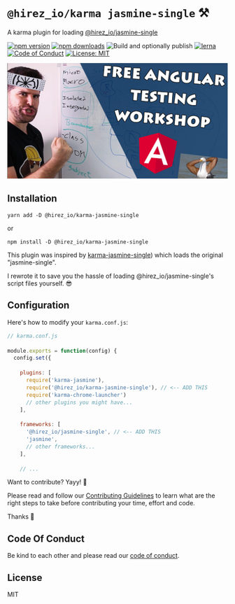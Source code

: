 # `@hirez_io/karma jasmine-single` ⚒

A karma plugin for loading [@hirez_io/jasmine-single](https://github.com/hirezio/single/tree/main/packages/jasmine-single)

[![npm version](https://img.shields.io/npm/v/@hirez_io/karma-jasmine-single.svg?style=flat-square)](https://www.npmjs.org/package/@hirez_io/karma-jasmine-single)
[![npm downloads](https://img.shields.io/npm/dm/@hirez_io/karma-jasmine-single.svg?style=flat-square)](http://npm-stat.com/charts.html?package=@hirez_io/karma-jasmine-single&from=2017-07-26)
![Build and optionally publish](https://github.com/hirezio/single/workflows/Build%20and%20optionally%20publish/badge.svg)
[![lerna](https://img.shields.io/badge/maintained%20with-lerna-cc00ff.svg)](https://lerna.js.org/)
[![Code of Conduct](https://img.shields.io/badge/code%20of-conduct-ff69b4.svg?style=flat-square)](../../CODE_OF_CONDUCT.md)
[![License: MIT](https://img.shields.io/badge/License-MIT-green.svg)](https://opensource.org/licenses/MIT)

<div align="center">
  <a href="https://learn.hirez.io/?utm_source=github&utm_medium=link&utm_campaign=jasmine-single">
    <img src="../../for-readme/test-angular.jpg"
      alt="TestAngular.com - Free Angular Testing Workshop - The Roadmap to Angular Testing Mastery"
      width="600"
    />
  </a>
</div>

## Installation

```
yarn add -D @hirez_io/karma-jasmine-single
```

or

```
npm install -D @hirez_io/karma-jasmine-single
```

This plugin was inspired by [karma-jasmine-single](https://github.com/kirisu/karma-jasmine-single)) which loads the original "jasmine-single".

I rewrote it to save you the hassle of loading @hirez_io/jasmine-single's script files yourself. 😎

## Configuration

Here's how to modify your `karma.conf.js`:

```js
// karma.conf.js

module.exports = function(config) {
  config.set({

    plugins: [
      require('karma-jasmine'),
      require('@hirez_io/karma-jasmine-single'), // <-- ADD THIS
      require('karma-chrome-launcher')
      // other plugins you might have...
    ],

    frameworks: [
      '@hirez_io/jasmine-single', // <-- ADD THIS
      'jasmine',
      // other frameworks...
    ],

    // ...
```

Want to contribute? Yayy! 🎉

Please read and follow our [Contributing Guidelines](../../CONTRIBUTING.md) to learn what are the right steps to take before contributing your time, effort and code.

Thanks 🙏

## Code Of Conduct

Be kind to each other and please read our [code of conduct](../../CODE_OF_CONDUCT.md).

## License

MIT
